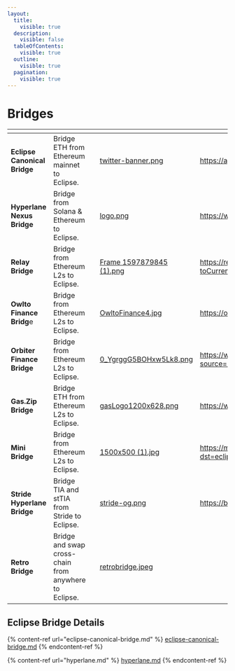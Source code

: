 ```yaml
---
layout:
  title:
    visible: true
  description:
    visible: false
  tableOfContents:
    visible: true
  outline:
    visible: true
  pagination:
    visible: true
---
```


# Bridges

<table data-view="cards"><thead><tr><th></th><th></th><th></th><th data-hidden data-card-cover data-type="files"></th><th data-hidden data-card-target data-type="content-ref"></th></tr></thead><tbody><tr><td><strong>Eclipse Canonical Bridge</strong></td><td>Bridge ETH from Ethereum mainnet to Eclipse.</td><td></td><td><a href="../../.gitbook/assets/twitter-banner.png">twitter-banner.png</a></td><td><a href="https://app.eclipse.xyz/bridge">https://app.eclipse.xyz/bridge</a></td></tr><tr><td><strong>Hyperlane Nexus Bridge</strong></td><td>Bridge from Solana &#x26; Ethereum to Eclipse.</td><td></td><td><a href="../../.gitbook/assets/logo.png">logo.png</a></td><td><a href="https://www.usenexus.org/">https://www.usenexus.org/</a></td></tr><tr><td><strong>Relay Bridge</strong></td><td>Bridge from Ethereum L2s to Eclipse.</td><td></td><td><a href="../../.gitbook/assets/Frame 1597879845 (1).png">Frame 1597879845 (1).png</a></td><td><a href="https://relay.link/bridge/eclipse?toCurrency=11111111111111111111111111111111">https://relay.link/bridge/eclipse?toCurrency=11111111111111111111111111111111</a></td></tr><tr><td><strong>Owlto Finance Bridg</strong>e</td><td>Bridge from Ethereum L2s to Eclipse.</td><td></td><td><a href="../../.gitbook/assets/OwltoFinance4.jpg">OwltoFinance4.jpg</a></td><td><a href="https://owlto.finance/?to=Eclipse">https://owlto.finance/?to=Eclipse</a></td></tr><tr><td><strong>Orbiter Finance Bridge</strong></td><td>Bridge from Ethereum L2s to Eclipse.</td><td></td><td><a href="../../.gitbook/assets/0_YgrggG5BOHxw5Lk8.png">0_YgrggG5BOHxw5Lk8.png</a></td><td><a href="https://www.orbiter.finance/?source=Ethereum&#x26;dest=Eclipse&#x26;token=ETH">https://www.orbiter.finance/?source=Ethereum&#x26;dest=Eclipse&#x26;token=ETH</a></td></tr><tr><td><strong>Gas.Zip Bridge</strong></td><td>Bridge ETH from Ethereum L2s to Eclipse.</td><td></td><td><a href="../../.gitbook/assets/gasLogo1200x628.png">gasLogo1200x628.png</a></td><td><a href="https://www.gas.zip/">https://www.gas.zip/</a></td></tr><tr><td><strong>Mini Bridge</strong></td><td>Bridge from Ethereum L2s to Eclipse.</td><td></td><td><a href="../../.gitbook/assets/1500x500 (1).jpg">1500x500 (1).jpg</a></td><td><a href="https://minibridge.chaineye.tools/?dst=eclipse&#x26;mode=swap">https://minibridge.chaineye.tools/?dst=eclipse&#x26;mode=swap</a></td></tr><tr><td><strong>Stride Hyperlane Bridge</strong></td><td>Bridge TIA and stTIA from Stride to Eclipse.</td><td></td><td><a href="../../.gitbook/assets/stride-og.png">stride-og.png</a></td><td><a href="https://bridge.stride.zone/">https://bridge.stride.zone/</a></td></tr><tr><td><strong>Retro Bridge</strong></td><td>Bridge and swap cross-chain from anywhere to Eclipse.</td><td></td><td><a href="../../.gitbook/assets/retrobridge.jpeg">retrobridge.jpeg</a></td><td></td></tr></tbody></table>

## Eclipse Bridge Details

{% content-ref url="eclipse-canonical-bridge.md" %}
[eclipse-canonical-bridge.md](eclipse-canonical-bridge.md)
{% endcontent-ref %}

{% content-ref url="hyperlane.md" %}
[hyperlane.md](hyperlane.md)
{% endcontent-ref %}
